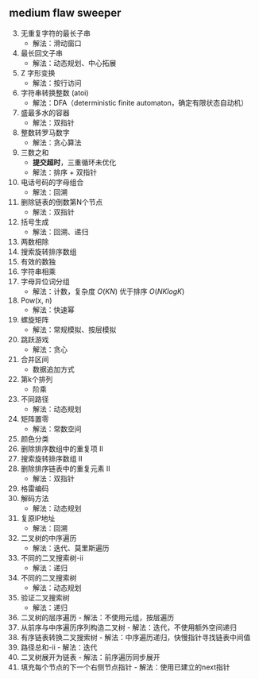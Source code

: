 ## medium flaw sweeper

3. 无重复字符的最长子串
   - 解法：滑动窗口
4. 最长回文子串
    - 解法：动态规划、中心拓展
5. Z 字形变换
    - 解法：按行访问
8. 字符串转换整数 (atoi)
    - 解法：DFA（deterministic finite automaton，确定有限状态自动机）
11. 盛最多水的容器
    - 解法：双指针
12. 整数转罗马数字
    - 解法：贪心算法
15. 三数之和
    - **提交超时**，三重循环未优化
    - 解法：排序 + 双指针
16. 电话号码的字母组合
    - 解法：回溯
19. 删除链表的倒数第N个节点
    - 解法：双指针
22. 括号生成
    - 解法：回溯、递归
29. 两数相除
33. 搜索旋转排序数组
36. 有效的数独
43. 字符串相乘
49. 字母异位词分组
    - 解法：计数，复杂度 $O(KN)$ 优于排序 $O(NKlogK)$
50. Pow(x, n)
    - 解法：快速幂
54. 螺旋矩阵
    - 解法：常规模拟、按层模拟
55. 跳跃游戏
    - 解法：贪心
56. 合并区间
    - 数据追加方式
60. 第k个排列
    - 阶乘
62. 不同路径
    - 解法：动态规划
73. 矩阵置零
    - 解法：常数空间
75. 颜色分类
80. 删除排序数组中的重复项 II
81. 搜索旋转排序数组 II
86. 删除排序链表中的重复元素 II
    - 解法：双指针
89. 格雷编码
91. 解码方法
    - 解法：动态规划
93. 复原IP地址
    - 解法：回溯
94. 二叉树的中序遍历
    - 解法：迭代、莫里斯遍历
95. 不同的二叉搜索树-ii
    - 解法：递归
96. 不同的二叉搜索树
    - 解法：动态规划
98. 验证二叉搜索树
    - 解法：递归
102. 二叉树的层序遍历
    - 解法：不使用元组，按层遍历
105. 从前序与中序遍历序列构造二叉树
    - 解法：迭代，不使用额外空间递归
109. 有序链表转换二叉搜索树
    - 解法：中序遍历递归，快慢指针寻找链表中间值
113. 路径总和-ii
    - 解法：迭代
114. 二叉树展开为链表
    - 解法：前序遍历同步展开
116. 填充每个节点的下一个右侧节点指针
    - 解法：使用已建立的next指针


